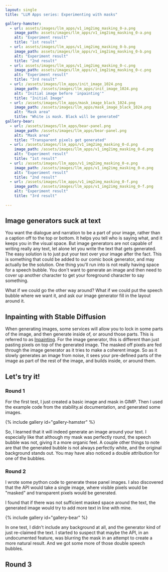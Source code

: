 ```yaml
---
layout: single
title: "LLM Apps series: Experimenting with masks"

gallery-hamster:
  - url: assets/images/llm_apps/v1_img2img_masking_0-a.png
    image_path: assets/images/llm_apps/v1_img2img_masking_0-a.png
    alt: "Experiment result"
    title: "1st result"
  - url: assets/images/llm_apps/v1_img2img_masking_0-b.png
    image_path: assets/images/llm_apps/v1_img2img_masking_0-b.png
    alt: "Experiment result"
    title: "2nd result"
  - url: assets/images/llm_apps/v1_img2img_masking_0-c.png
    image_path: assets/images/llm_apps/v1_img2img_masking_0-c.png
    alt: "Experiment result"
    title: "3rd result"
  - url: /assets/images/llm_apps/init_image_1024.png
    image_path: /assets/images/llm_apps/init_image_1024.png
    alt: "Initial image before 'inpainting'"
    title: "Initial Image"
  - url: /assets/images/llm_apps/mask_image_black_1024.png
    image_path: /assets/images/llm_apps/mask_image_black_1024.png
    alt: "Mask area"
    title: "White is mask. Black will be generated"
gallery-bear:
  - url: /assets/images/llm_apps/bear-panel.png
    image_path: /assets/images/llm_apps/bear-panel.png
    alt: "Mask area"
    title: "Transparent pixels get generated"
  - url: /assets/images/llm_apps/v1_img2img_masking_0-d.png
    image_path: /assets/images/llm_apps/v1_img2img_masking_0-d.png
    alt: "Experiment result"
    title: "1st result"
  - url: /assets/images/llm_apps/v1_img2img_masking_0-e.png
    image_path: /assets/images/llm_apps/v1_img2img_masking_0-e.png
    alt: "Experiment result"
    title: "2nd result"
  - url: /assets/images/llm_apps/v1_img2img_masking_0-f.png
    image_path: /assets/images/llm_apps/v1_img2img_masking_0-f.png
    alt: "Experiment result"
    title: "3rd result"
  
---
```


## Image generators suck at text
You want the dialogue and narration to be a part of your image, rather than a caption off to the top or bottom. It helps you tell who is saying what, and it keeps you in the visual space. But image generators are not capable of writing really any text, let alone let you write the text that gets generated. The easy solution is to just put your text over your image after the fact. This is something that could be added to our comic book generator, and may actually be the solution. One thing you'll run into is not really having space for a speech bubble. You don't want to generate an image and then need to cover up another character to get your foreground character to say something.

What if we could go the other way around? What if we could put the speech bubble where we want it, and ask our image generator fill in the layout around it.

## Inpainting with Stable Diffusion
When generating images, some services will allow you to lock in some parts of the image, and then generate inside of, or around those parts. This is referred to as [Inpainting](https://getimg.ai/guides/inpainting-with-stable-diffusion). For the image generator, this is different than just pasting pixels on top of the generated image. The masked off pixels are fed through the image generator as it tries to make a coherent image. So as it slowly generates an image from noise, it sees your pre-defined parts of the image as part of the rest of the image, and builds inside, or around them.

## Let's try it!

### Round 1

For the first test, I just created a basic image and mask in GIMP. Then I used the example code from the stability.ai documentation, and generated some images.

{% include gallery id="gallery-hamster" %}

So, I learned that it will indeed generate an image around your text. I especially like that although my mask was perfectly round, the speech bubble was not, giving it a more organic feel. A couple other things to note are that the generated bubble is not always perfectly white, and the original background stands out. You may have also noticed a double attribution for one of the bubbles.

### Round 2

I wrote some python code to generate these panel images. I also discovered that the API would take a single image, where visible pixels would be "masked" and transparent pixels would be generated.

I found that if there was not sufficient masked space around the text, the generated image would try to add more text in line with mine.

{% include gallery id="gallery-bear" %}

In one test, I didn't include any background at all, and the generator kind of just re-claimed the text. I started to suspect that maybe the API, in an undocumented feature, was blurring the mask in an attempt to create a more natural result. And we got some more of those double speech bubbles.

## Round 3

